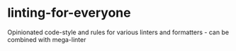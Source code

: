 # linting-for-everyone
Opinionated code-style and rules for various linters and formatters - can be combined with mega-linter
